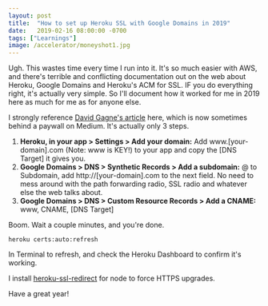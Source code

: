```yaml
---
layout: post
title:  "How to set up Heroku SSL with Google Domains in 2019"
date:   2019-02-16 08:00:00 -0700
tags: ["Learnings"]
image: /accelerator/moneyshot1.jpg
---
```


Ugh. This wastes time every time I run into it. It's so much easier with AWS, and there's terrible and conflicting documentation out on the web about Heroku, Google Domains and Heroku's ACM for SSL. IF you do everything right, it's actually very simple. So I'll document how it worked for me in 2019 here as much for me as for anyone else.

I strongly reference [David Gagne's article](https://medium.com/@david.gagne/set-up-a-custom-domain-for-your-heroku-application-using-google-domains-guaranteed-a2b2ff934f97) here, which is now sometimes behind a paywall on Medium. It's actually only 3 steps.


1. **Heroku, in your app > Settings > Add your domain:** Add www.[your-domain].com (Note: www is KEY!) to your app and copy the [DNS Target] it gives you.
2. **Google Domains > DNS > Synthetic Records > Add a subdomain:** @ to Subdomain, add http://[your-domain].com to the next field. No need to mess around with the path forwarding radio, SSL radio and whatever else the web talks about.
3. **Google Domains > DNS > Custom Resource Records > Add a CNAME:** www, CNAME, [DNS Target]

Boom. Wait a couple minutes, and you're done.
	
	heroku certs:auto:refresh

In Terminal to refresh, and check the Heroku Dashboard to confirm it's working. 

I install [heroku-ssl-redirect](https://github.com/nodenica/node-heroku-ssl-redirect) for node to force HTTPS upgrades.

Have a great year!